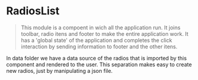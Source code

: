 # RadiosList
>This module is a compoent in wich all the application run. It joins toolbar, radio itens and footer to make the entire application work. It has a 'global state' of the application and completes the click interaction by sending information to footer and the other itens.


In data folder we have a data source of the radios that is imported by this component and rendered to the user. This separation makes easy to create new radios, just by manipulating a json file.